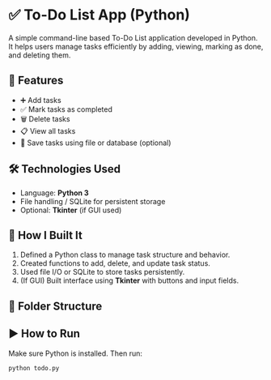 # ✅ To-Do List App (Python)

A simple command-line based To-Do List application developed in Python. It helps users manage tasks efficiently by adding, viewing, marking as done, and deleting them.

## 📌 Features

- ➕ Add tasks
- ✅ Mark tasks as completed
- 🗑️ Delete tasks
- 📋 View all tasks
- 💾 Save tasks using file or database (optional)

## 🛠️ Technologies Used

- Language: **Python 3**
- File handling / SQLite for persistent storage
- Optional: **Tkinter** (if GUI used)

## 🚀 How I Built It

1. Defined a Python class to manage task structure and behavior.
2. Created functions to add, delete, and update task status.
3. Used file I/O or SQLite to store tasks persistently.
4. (If GUI) Built interface using **Tkinter** with buttons and input fields.

## 📁 Folder Structure


## ▶️ How to Run

Make sure Python is installed. Then run:

```bash
python todo.py

